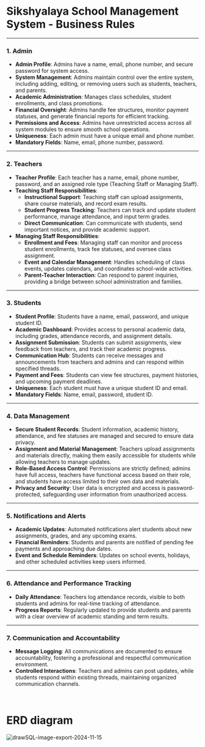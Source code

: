 # Sikshyalaya School Management System - Business Rules

---

### 1. Admin

- **Admin Profile**: Admins have a name, email, phone number, and secure password for system access.
- **System Management**: Admins maintain control over the entire system, including adding, editing, or removing users such as students, teachers, and parents.
- **Academic Administration**: Manages class schedules, student enrollments, and class promotions.
- **Financial Oversight**: Admins handle fee structures, monitor payment statuses, and generate financial reports for efficient tracking.
- **Permissions and Access**: Admins have unrestricted access across all system modules to ensure smooth school operations.
- **Uniqueness**: Each admin must have a unique email and phone number.
- **Mandatory Fields**: Name, email, phone number, password.

---

### 2. Teachers

- **Teacher Profile**: Each teacher has a name, email, phone number, password, and an assigned role type (Teaching Staff or Managing Staff).
- **Teaching Staff Responsibilities**:
  - **Instructional Support**: Teaching staff can upload assignments, share course materials, and record exam results.
  - **Student Progress Tracking**: Teachers can track and update student performance, manage attendance, and input term grades.
  - **Direct Communication**: Can communicate with students, send important notices, and provide academic support.
- **Managing Staff Responsibilities**:
  - **Enrollment and Fees**: Managing staff can monitor and process student enrollments, track fee statuses, and oversee class assignment.
  - **Event and Calendar Management**: Handles scheduling of class events, updates calendars, and coordinates school-wide activities.
  - **Parent-Teacher Interaction**: Can respond to parent inquiries, providing a bridge between school administration and families.
  
---

### 3. Students

- **Student Profile**: Students have a name, email, password, and unique student ID.
- **Academic Dashboard**: Provides access to personal academic data, including grades, attendance records, and assignment details.
- **Assignment Submission**: Students can submit assignments, view feedback from teachers, and track their academic progress.
- **Communication Hub**: Students can receive messages and announcements from teachers and admins and can respond within specified threads.
- **Payment and Fees**: Students can view fee structures, payment histories, and upcoming payment deadlines.
- **Uniqueness**: Each student must have a unique student ID and email.
- **Mandatory Fields**: Name, email, password, student ID.

---

### 4. Data Management

- **Secure Student Records**: Student information, academic history, attendance, and fee statuses are managed and secured to ensure data privacy.
- **Assignment and Material Management**: Teachers upload assignments and materials directly, making them easily accessible for students while allowing teachers to manage updates.
- **Role-Based Access Control**: Permissions are strictly defined; admins have full access, teachers have functional access based on their role, and students have access limited to their own data and materials.
- **Privacy and Security**: User data is encrypted and access is password-protected, safeguarding user information from unauthorized access.

---

### 5. Notifications and Alerts

- **Academic Updates**: Automated notifications alert students about new assignments, grades, and any upcoming exams.
- **Financial Reminders**: Students and parents are notified of pending fee payments and approaching due dates.
- **Event and Schedule Reminders**: Updates on school events, holidays, and other scheduled activities keep users informed.

---

### 6. Attendance and Performance Tracking

- **Daily Attendance**: Teachers log attendance records, visible to both students and admins for real-time tracking of attendance.
- **Progress Reports**: Regularly updated to provide students and parents with a clear overview of academic standing and term results.

---

### 7. Communication and Accountability

- **Message Logging**: All communications are documented to ensure accountability, fostering a professional and respectful communication environment.
- **Controlled Interactions**: Teachers and admins can post updates, while students respond within existing threads, maintaining organized communication channels.

</br>

# ERD diagram
![drawSQL-image-export-2024-11-15](https://github.com/user-attachments/assets/010aeb33-e053-4671-9d95-2055bf61f054)

  
